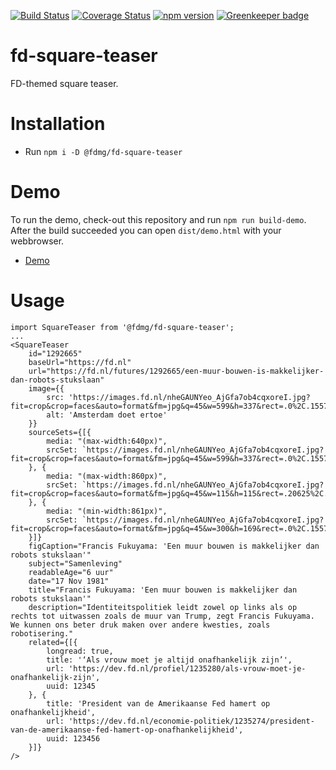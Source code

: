 [![Build Status](https://travis-ci.org/FDMediagroep/fd-ts-react-square-teaser.svg?branch=master)](https://travis-ci.org/FDMediagroep/fd-ts-react-square-teaser)
[![Coverage Status](https://coveralls.io/repos/github/FDMediagroep/fd-ts-react-square-teaser/badge.svg?branch=master)](https://coveralls.io/github/FDMediagroep/fd-ts-react-square-teaser?branch=master)
[![npm version](https://badge.fury.io/js/%40fdmg%2Ffd-square-teaser.svg)](https://badge.fury.io/js/%40fdmg%2Ffd-square-teaser)
[![Greenkeeper badge](https://badges.greenkeeper.io/FDMediagroep/fd-ts-react-square-teaser.svg)](https://greenkeeper.io/)

# fd-square-teaser
FD-themed square teaser.

# Installation
* Run `npm i -D @fdmg/fd-square-teaser`

# Demo
To run the demo, check-out this repository and run `npm run build-demo`.
After the build succeeded you can open `dist/demo.html` with your webbrowser.
* [Demo](http://static.fd.nl/react/square-teaser/demo.html)

# Usage
```
import SquareTeaser from '@fdmg/fd-square-teaser';
...
<SquareTeaser
    id="1292665"
    baseUrl="https://fd.nl"
    url="https://fd.nl/futures/1292665/een-muur-bouwen-is-makkelijker-dan-robots-stukslaan"
    image={{
        src: 'https://images.fd.nl/nheGAUNYeo_AjGfa7ob4cqxoreI.jpg?fit=crop&crop=faces&auto=format&fm=jpg&q=45&w=599&h=337&rect=.0%2C.1557223264540338%2C.9999999999999999%2C.8442776735459663',
        alt: 'Amsterdam doet ertoe'
    }}
    sourceSets={[{
        media: "(max-width:640px)",
        srcSet: `https://images.fd.nl/nheGAUNYeo_AjGfa7ob4cqxoreI.jpg?fit=crop&crop=faces&auto=format&fm=jpg&q=45&w=599&h=337&rect=.0%2C.1557223264540338%2C.9999999999999999%2C.8442776735459663`
    }, {
        media: "(max-width:860px)",
        srcSet: `https://images.fd.nl/nheGAUNYeo_AjGfa7ob4cqxoreI.jpg?fit=crop&crop=faces&auto=format&fm=jpg&q=45&w=115&h=115&rect=.20625%2C.0%2C.66625%2C.9999999999999999`
    }, {
        media: "(min-width:861px)",
        srcSet: `https://images.fd.nl/nheGAUNYeo_AjGfa7ob4cqxoreI.jpg?fit=crop&crop=faces&auto=format&fm=jpg&q=45&w=300&h=169&rect=.0%2C.1557223264540338%2C.9999999999999999%2C.8442776735459663`
    }]}
    figCaption="Francis Fukuyama: 'Een muur bouwen is makkelijker dan robots stukslaan'"
    subject="Samenleving"
    readableAge="6 uur"
    date="17 Nov 1981"
    title="Francis Fukuyama: 'Een muur bouwen is makkelijker dan robots stukslaan'"
    description="Identiteitspolitiek leidt zowel op links als op rechts tot uitwassen zoals de muur van Trump, zegt Francis Fukuyama. We kunnen ons beter druk maken over andere kwesties, zoals robotisering."
    related={[{
        longread: true,
        title: '‘Als vrouw moet je altijd onafhankelijk zijn’',
        url: 'https://dev.fd.nl/profiel/1235280/als-vrouw-moet-je-onafhankelijk-zijn',
        uuid: 12345
    }, {
        title: 'President van de Amerikaanse Fed hamert op onafhankelijkheid',
        url: 'https://dev.fd.nl/economie-politiek/1235274/president-van-de-amerikaanse-fed-hamert-op-onafhankelijkheid',
        uuid: 123456
    }]}
/>
```
